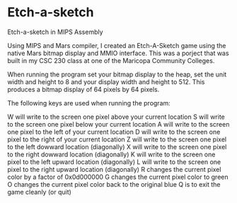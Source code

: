 # Etch-a-sketch
Etch-a-sketch in MIPS Assembly

Using MIPS and Mars compiler, I created an Etch-A-Sketch game using the native Mars bitmap display and MMIO interface. 
This was a porject that was built in my CSC 230 class at one of the Maricopa Community Colleges. 

When running the program set your bitmap display to the heap, set the unit width and height to 8 and your display width and height to 512. This produces a bitmap display of 64 pixels by 64 pixels.

The following keys are used when running the program:

W will write to the screen one pixel above your current location
S will write to the screen one pixel below your current location
A will write to the screen one pixel to the left of your current location
D will write to the screen one pixel to the right of your current location
Z will write to the screen one pixel to the left dowward location (diagonally)
X will write to the screen one pixel to the right dowward location (diagonally)
K will write to the screen one pixel to the left upward location (diagonally)
L will write to the screen one pixel to the right upward location (diagonally)
R changes the current pixel color by a factor of 0x0d000000
G changes the current pixel color to green
O changes the current pixel color back to the original blue
Q is to exit the game cleanly (or quit)

